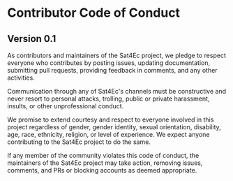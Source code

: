 # Contributor Code of Conduct
## Version 0.1

As contributors and maintainers of the Sat4Ec project, we pledge to respect everyone who contributes by posting issues, updating documentation, submitting pull requests, providing feedback in comments, and any other activities.

Communication through any of Sat4Ec's channels must be constructive and never resort to personal attacks, trolling, public or private harassment, insults, or other unprofessional conduct.

We promise to extend courtesy and respect to everyone involved in this project regardless of gender, gender identity, sexual orientation, disability, age, race, ethnicity, religion, or level of experience. We expect anyone contributing to the Sat4Ec project to do the same.

If any member of the community violates this code of conduct, the maintainers of the Sat4Ec project may take action, removing issues, comments, and PRs or blocking accounts as deemed appropriate.
